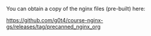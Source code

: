 You can obtain a copy of the nginx files (pre-built) here:

https://github.com/g0t4/course-nginx-gs/releases/tag/precanned_nginx_org
